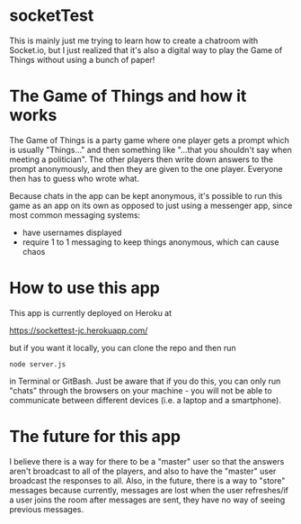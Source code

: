 # socketTest
This is mainly just me trying to learn how to create a chatroom with Socket.io, but I just realized that it's also a digital way to play the Game of Things without using a bunch of paper!

# The Game of Things and how it works
The Game of Things is a party game where one player gets a prompt which is usually "Things..." and then something like "...that you shouldn't say when meeting a politician". The other players then write down answers to the prompt anonymously, and then they are given to the one player. Everyone then has to guess who wrote what.

Because chats in the app can be kept anonymous, it's possible to run this game as an app on its own as opposed to just using a messenger app, since most common messaging systems:

* have usernames displayed
* require 1 to 1 messaging to keep things anonymous, which can cause chaos

# How to use this app
This app is currently deployed on Heroku at

https://sockettest-jc.herokuapp.com/

but if you want it locally, you can clone the repo and then run
```
node server.js
```
in Terminal or GitBash. Just be aware that if you do this, you can only run "chats" through the browsers on your machine - you will not be able to communicate between different devices (i.e. a laptop and a smartphone).

# The future for this app
I believe there is a way for there to be a "master" user so that the answers aren't broadcast to all of the players, and also to have the "master" user broadcast the responses to all. Also, in the future, there is a way to "store" messages because currently, messages are lost when the user refreshes/if a user joins the room after messages are sent, they have no way of seeing previous messages.
